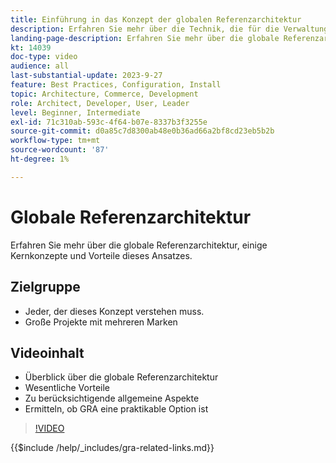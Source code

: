 ```yaml
---
title: Einführung in das Konzept der globalen Referenzarchitektur
description: Erfahren Sie mehr über die Technik, die für die Verwaltung komplexer Commerce-Projekte mit dem Namen "Global Reference Architecture"verwendet wird.
landing-page-description: Erfahren Sie mehr über die globale Referenzarchitektur und deren Verwendung mit Adobe Commerce.
kt: 14039
doc-type: video
audience: all
last-substantial-update: 2023-9-27
feature: Best Practices, Configuration, Install
topic: Architecture, Commerce, Development
role: Architect, Developer, User, Leader
level: Beginner, Intermediate
exl-id: 71c310ab-593c-4f64-b07e-8337b3f3255e
source-git-commit: d0a85c7d8300ab48e0b36ad66a2bf8cd23eb5b2b
workflow-type: tm+mt
source-wordcount: '87'
ht-degree: 1%

---
```


# Globale Referenzarchitektur

Erfahren Sie mehr über die globale Referenzarchitektur, einige Kernkonzepte und Vorteile dieses Ansatzes.

## Zielgruppe

* Jeder, der dieses Konzept verstehen muss.
* Große Projekte mit mehreren Marken

## Videoinhalt

* Überblick über die globale Referenzarchitektur
* Wesentliche Vorteile
* Zu berücksichtigende allgemeine Aspekte
* Ermitteln, ob GRA eine praktikable Option ist

>[!VIDEO](https://video.tv.adobe.com/v/3424597?learn=on)

{{$include /help/_includes/gra-related-links.md}}
